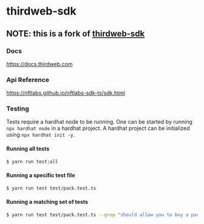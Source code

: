 # thirdweb-sdk
## **NOTE:** this is a fork of [thirdweb-sdk](https://github.com/nftlabs/nftlabs-sdk-ts)

### Docs

https://docs.thirdweb.com

### Api Reference

https://nftlabs.github.io/nftlabs-sdk-ts/sdk.html

### Testing

Tests require a hardhat node to be running. One can be started by running `npx hardhat node` in a hardhat project. A hardhat project can be initialized using `npx hardhat init -y`. 

#### Running all tests

```bash
$ yarn run test:all
```

#### Running a specific test file

```bash
$ yarn run test test/pack.test.ts
```

#### Running a matching set of tests

```bash
$ yarn run test test/pack.test.ts --grep "should allow you to buy a pack"
```
